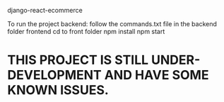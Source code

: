 django-react-ecommerce

To run the project 
    backend:
        follow the commands.txt file in the backend folder
    frontend
        cd to front folder
        npm install
        npm start
# THIS PROJECT IS STILL UNDER-DEVELOPMENT AND HAVE SOME KNOWN ISSUES.

